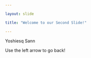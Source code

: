 ```yaml
---

layout: slide

title: "Welcome to our Second Slide!"

---
```


Yoshiesq Sann

Use the left arrow to go back!

